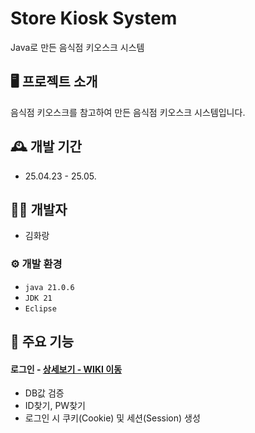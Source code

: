 
# Store Kiosk System
Java로 만든 음식점 키오스크 시스템

## 🖥️ 프로젝트 소개
음식점 키오스크를 참고하여 만든 음식점 키오스크 시스템입니다.
<br>

## 🕰️ 개발 기간
* 25.04.23 - 25.05.

## 👦🏻 개발자
 - 김화랑

### ⚙️ 개발 환경
- `java 21.0.6`
- `JDK 21`
- `Eclipse`

## 📌 주요 기능
#### 로그인 - <a href="https://github.com/chaehyuenwoo/SpringBoot-Project-MEGABOX/wiki/%EC%A3%BC%EC%9A%94-%EA%B8%B0%EB%8A%A5-%EC%86%8C%EA%B0%9C(Login)" >상세보기 - WIKI 이동</a>
- DB값 검증
- ID찾기, PW찾기
- 로그인 시 쿠키(Cookie) 및 세션(Session) 생성
